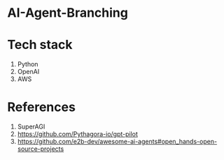 # AI-Agent-Branching

# Tech stack
1. Python
2. OpenAI
3. AWS


# References
1. SuperAGI
2. https://github.com/Pythagora-io/gpt-pilot
3. https://github.com/e2b-dev/awesome-ai-agents#open_hands-open-source-projects
